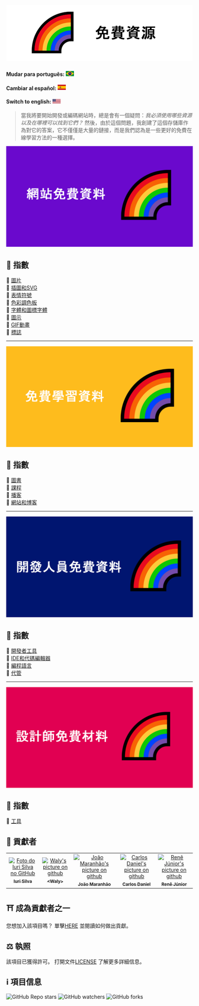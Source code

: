 <h1 align="center">
  <img src="assets/image/logocn.png">
</h1>


#### Mudar para português: <kbd>[<img title="Português" alt="Português" src="../../flags/br.jpg" width="22">](../../README.md)</kbd>

#### Cambiar al español: <kbd>[<img title="Español" alt="Español" src="../../flags/es.png" width="22">](../espanol/README.es.md)</kbd>

#### Switch to english: <kbd>[<img title="English" alt="English" src="../../flags/eua.png" width="22">](../english/README.en.md)</kbd>


> 當我將要開始開發或編碼網站時，總是會有一個疑問：<i>我必須使用哪些資源以及在哪裡可以找到它們？</i>
> 然後，由於這個問題，我創建了這個存儲庫作為對它的答案，它不僅僅是大量的鏈接，而是我們認為是一些更好的免費在線學習方法的一種選擇。

<img src="assets/image/banner1cn.png">

## 📕 指數

📌 [圖片](pages/網站免費資料.cn.md#-圖片)<br>
📌 [插圖和SVG](pages/網站免費資料.cn.md#-插圖和SVG)<br>
📌 [表情符號](pages/網站免費資料.cn.md#-表情符號)<br>
📌 [色彩調色板](pages/網站免費資料.cn.md#-色彩調色板)<br>
📌 [字體和圖標字體](pages/網站免費資料.cn.md#-圖示)<br>
📌 [圖示](pages/網站免費資料.cn.md#-圖示)<br>
📌 [GIF動畫](pages/網站免費資料.cn.md#-GIF動畫)<br>
📌 [標誌](pages/網站免費資料.cn.md#-標誌)<br>

---

<img src="assets/image/banner2cn.png">

## 📕 指數

📌 [圖書](pages/免費學習資料.cn.md#-圖書)<br>
📌 [課程](pages/免費學習資料.cn.md#-課程)<br>
📌 [播客](pages/免費學習資料.cn.md#-播客)<br>
📌 [網站和博客](pages/免費學習資料.cn.md#-網站和博客)<br>

---

<img src="assets/image/banner3cn.png">

## 📕 指數

📌 [開發者工具](pages/開發人員免費資料.cn.md#-開發者工具)<br>
📌 [IDE和代碼編輯器](pages/開發人員免費資料.cn.md#-IDE和代碼編輯器)<br>
📌 [編程語言](pages/開發人員免費資料.cn.md#-編程語言)<br>
📌 [代管](pages/開發人員免費資料.cn.md#-代管)<br>

---

<img src="assets/image/banner4cn.png">

## 📕 指數

📌 [工具](pages/設計師免費材料.cn.md#-工具) <br>

## 🌈 貢獻者<br>

<table>
  <tr>
    <td align="center">
      <a href="https://github.com/iuricode">
        <img src="https://avatars3.githubusercontent.com/u/31936044" width="100px;" alt="Foto do Iuri Silva no GitHub"/><br>
        <sub>
          <b>Iuri Silva</b>
        </sub>
      </a>
    </td>
    <td align="center">
      <a href="https://github.com/walysonfelipe">
        <img src="https://avatars1.githubusercontent.com/u/35854466" width="100px;" alt="Waly's picture on github"/><br>
        <sub>
          <b><<!---->Waly></b>
        </sub>
      </a><br>
    </td>
    <td align="center">
      <a href="https://github.com/joaomaranhao">
        <img src="https://avatars0.githubusercontent.com/u/31970285" width="100px;" alt="João Maranhão's picture on github"/><br>
        <sub>
          <b>João Maranhão</b>
        </sub>
      </a><br>
    </td>
    <td align="center">
      <a href="https://github.com/ff4LL">
        <img src="https://avatars0.githubusercontent.com/u/66672234" width="100px;" alt="Carlos Daniel's picture on github"/><br>
        <sub>
          <b>Carlos Daniel</b>
        </sub>
      </a><br>
    </td>
    <td align="center">
      <a href="https://github.com/reness0">
        <img src="https://avatars0.githubusercontent.com/u/49681380" width="100px;" alt="Renê Júnior's picture on github"/><br>
        <sub>
          <b>Renê Júnior</b>
        </sub>
      </a><br>
    </td>

  
  </tr>
</table>

## ⛩ 成為貢獻者之一<br>

您想加入該項目嗎？ 單擊[HERE](./CONTRIBUTING.cn.md) 並閱讀如何做出貢獻。<br>

## ⚖ 執照

該項目已獲得許可。 打開文件[LICENSE](./LICENSE.cn.md) 了解更多詳細信息。<br>

## ℹ️ 項目信息

![GitHub Repo stars](https://img.shields.io/github/stars/iuricode/recursos-gratuitos?style=for-the-badge)
![GitHub watchers](https://img.shields.io/github/watchers/iuricode/recursos-gratuitos?style=for-the-badge)
![GitHub forks](https://img.shields.io/github/forks/iuricode/recursos-gratuitos?style=for-the-badge)

